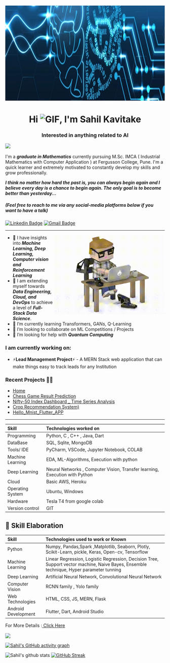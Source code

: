 <img src = "https://github.com/SahilSK202/SahilSK202/blob/main/Images/bg.jpg" height = 300 width = 100%><img>

<h1 align="center">Hi <img height=30 width=30 alt="GIF" src="https://raw.githubusercontent.com/MartinHeinz/MartinHeinz/master/wave.gif" />, I'm Sahil Kavitake</h1>
<h3 align="center">Interested in anything related to AI</h3>

![](https://komarev.com/ghpvc/?username=SahilSK202)


I'm a **_graduate in Mathematics_** currently pursuing M.Sc. IMCA ( Industrial Mathematics with Computer Application ) at Fergusson College, Pune. I'm a quick learner and extremely motivated to constantly develop my skills and grow professionally.

**_I think no matter how hard the past is, you can always begin again and I believe every day is a chance to begin again. The only goal is to become better than yesterday..._**

<h5><i>(Feel free to reach to me via any social-media platforms below if you want to have a talk)</i></h5>

[![Linkedin Badge](https://img.shields.io/badge/-Sahil_Kavitake-blue?style=flat&logo=Linkedin&logoColor=white&link=https://www.linkedin.com/in/sahil-kavitake/)](https://www.linkedin.com/in/sahil-kavitake/)
[![Gmail Badge](https://img.shields.io/badge/-sahilkavitake-c14438?style=flat&logo=Gmail&logoColor=white&link=mailto:sahil.kavitake202@gmail.com)](mailto:sahil.kavitake202@gmail.com)

---

<!-- <img align="right" alt="GIF" src="https://media.giphy.com/media/USV0ym3bVWQJJmNu3N/giphy.gif" /> -->
<img align="right" alt="GIF" height="250" width="350" src="https://github.com/SahilSK202/SahilSK202/blob/main/Images/typing_man.gif" />

- 🔭 I have insights into **_Machine Learning, Deep Learning, Computer vision and Reinforcement Learning_**
- 💪 I am extending myself towards **_Data Engineering, Cloud, and DevOps_** to achieve a level of **_Full-Stack Data Science_**.
- 🌱 I’m currently learning Transformers, GANs, Q-Learning
- 👯 I’m looking to collaborate on ML Competitions / Projects
- 🤔 I’m looking for help with **_Quantum Computing_**

### I am currently working on:
- ⚡**Lead Management Project**⚡ - A MERN Stack web application that can make things easy to track leads for any Institution

### Recent Projects 🎉🎉

- [Home](https://github.com/SahilSK202/Home)
- [Chess Game Result Prediction](https://github.com/SahilSK202/Chess-Game-Result-Prediction)
- [Nifty-50 Index Dashboard _ Time Series Analysis](https://github.com/SahilSK202/Nifty50-Index-Dashboard)
- [Crop Recommendation System)](https://github.com/SahilSK202/Crop-Recommendation-System)
- [Hello_Mnist_Flutter_APP](https://github.com/SahilSK202/MNIST_Flutter_Application)
---


| Skill                       | Technologies worked on                                                      |
| :-------------------------- | :-------------------------------------------------------------------------- |
| Programming                 | Python, C , C++ , Java, Dart                                                |
| DataBase                    | SQL, Sqlite, MongoDB                                                        |
| Tools/ IDE                  | PyCharm, VSCode, Jupyter Notebook, COLAB                                    |
| Machine Learning            | EDA, ML-Algorithms, Execution with python                                   |
| Deep Learning               | Neural Networks , Computer Vision, Transfer learning, Execution with Python |
| Cloud                       | Basic AWS, Heroku                                                           |
| Operating System            | Ubuntu, Windows                                                             |
| Hardware                    | Tesla T4 from google colab                                                  |
| Version control             | GIT                                                                         |

## :notebook_with_decorative_cover: Skill Elaboration

| Skill                       | Technologies used to work or Known                                                                                                      |
| :-------------------------- | :-------------------------------------------------------------------------------------------------------------------------------------- |
| Python                      | Numpy, Pandas,Spark ,Matplotlib, Seaborn, Plotly, Scikit-Learn, pickle, Keras, Open-cv, Tensorflow                            |
| Machine Learning            | Linear Regression, Logistic Regression, Decision Tree, Support vector machine, Naive Bayes, Ensemble technique, Hyper parameter tunning |
| Deep Learning               | Artificial Neural Network, Convolutional Neural Network            |
| Computer Vision             | RCNN family , Yolo family                                                                                                               |
| Web Technologies            | HTML, CSS, JS, MERN, Flask                                                  |
| Android Development         | Flutter, Dart, Android Studio                                               |

For More Details :<a href = "https://sahilsk202.github.io/Portfolio/"> Click Here </a>

<img align="center" src="https://github-readme-stats.vercel.app/api/top-langs/?username=SahilSK202&title_color=ffffff&text_color=c9cacc&icon_color=2bbc8a&bg_color=1d1f21" width="40%"/>

[![Sahil's GitHub activity graph](https://activity-graph.herokuapp.com/graph?username=SahilSK202&theme=react-dark&hide_border=true)](https://github.com/Gladiator07/)

![Sahil's github stats](https://github-readme-stats.vercel.app/api?username=SahilSK202&theme=tokyonight&show_icons=true) [![GitHub Streak](https://github-readme-streak-stats.herokuapp.com?user=SahilSK202&theme=tokyonight)](https://git.io/streak-stats)

<br>
<br>

